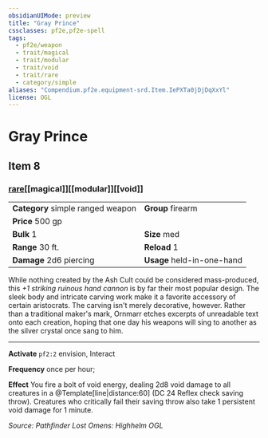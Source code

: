 ```yaml
---
obsidianUIMode: preview
title: "Gray Prince"
cssclasses: pf2e,pf2e-spell
tags:
  - pf2e/weapon
  - trait/magical
  - trait/modular
  - trait/void
  - trait/rare
  - category/simple
aliases: "Compendium.pf2e.equipment-srd.Item.IePXTa0jDjDqXxYl"
license: OGL
---
```

# Gray Prince
## Item 8
### [rare](rare "Rare Rarity Trait")[[magical]][[modular]][[void]]

|  |  |
| -- | -- |
| **Category** simple ranged weapon | **Group** firearm |
| **Price** 500 gp |  |
| **Bulk** 1 | **Size** med |
|**Range** 30 ft.| **Reload** 1|
| **Damage** 2d6 piercing  | **Usage** held-in-one-hand |



While nothing created by the Ash Cult could be considered mass-produced, this _+1 striking ruinous hand cannon_ is by far their most popular design. The sleek body and intricate carving work make it a favorite accessory of certain aristocrats. The carving isn't merely decorative, however. Rather than a traditional maker's mark, Ornmarr etches excerpts of unreadable text onto each creation, hoping that one day his weapons will sing to another as the silver crystal once sang to him.

* * *

**Activate** `pf2:2` envision, Interact

**Frequency** once per hour;

**Effect** You fire a bolt of void energy, dealing 2d8 void damage to all creatures in a @Template\[line|distance:60\] (DC 24 Reflex check saving throw). Creatures who critically fail their saving throw also take 1 persistent void damage for 1 minute.

*Source: Pathfinder Lost Omens: Highhelm*
*OGL*